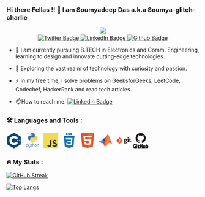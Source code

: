 ### Hi there Fellas !! 👋 I am Soumyadeep Das a.k.a Soumya-glitch-charlie 


<div id="header" align="center">
  <img src="https://undo.io/media/uploads/files/Frustrated_programmer.gif" width="317"/>
</div>

<div id="badges" align="center">
  <a href="https://twitter.com/kittu34823704">
    <img src="https://img.shields.io/badge/Twitter-blue?style=for-the-badge&logo=twitter&logoColor=white" alt="Twitter Badge"/>
  </a>
  <a href="https://www.linkedin.com/in/soumyadeep-das-b129971bb">
    <img src="https://img.shields.io/badge/LinkedIn-blue?style=for-the-badge&logo=linkedin&logoColor=white%22%20alt=%22LinkedIn%20Badge" alt="LinkedIn Badge"/>
  </a>
  <a href="https://github.com/Soumya-glitch-charlie">
    <img src="https://img.shields.io/badge/Github-grey?style=for-the-badge&logo=github&logoColor=grey%22%20alt=%22Github%20Badge" alt="Github Badge"/>
  </a>
</div>



- :telescope: I am currently pursuing B.TECH in Electronics and Comm. Engineering, learning to design and innovate cutting-edge technologies.

- :seedling: Exploring the vast realm of technology with curiosity and passion.

- :zap: In my free time, I solve problems on GeeksforGeeks, LeetCode, Codechef, HackerRank and read tech articles.

- :mailbox:How to reach me: [![Linkedin Badge](https://img.shields.io/badge/-Soumyadeep-blue?style=flat&logo=Linkedin&logoColor=white)](https://www.linkedin.com/in/soumyadeep-das-b129971bb/)




### :hammer_and_wrench: Languages and Tools :

<div>
  <img src="https://github.com/devicons/devicon/blob/master/icons/cplusplus/cplusplus-plain.svg" title="C++" alt="Cpp" width="40" height="40"/>&nbsp;
  <img src="https://github.com/devicons/devicon/blob/master/icons/python/python-original-wordmark.svg" title="Python" alt="python" width="40" height="40"/>&nbsp;
  <img src="https://github.com/devicons/devicon/blob/master/icons/javascript/javascript-original.svg" title="JavaScript" alt="JavaScript" width="40" height="40"/>&nbsp;
  <img src="https://github.com/devicons/devicon/blob/master/icons/css3/css3-plain-wordmark.svg"  title="CSS3" alt="CSS" width="40" height="40"/>&nbsp;
  <img src="https://github.com/devicons/devicon/blob/master/icons/html5/html5-original.svg" title="HTML5" alt="HTML" width="40" height="40"/>&nbsp;
  <img src="https://github.com/devicons/devicon/blob/master/icons/matlab/matlab-original.svg" title="MatLab"  alt="MatLab" width="40" height="40"/>&nbsp;
  <img src="https://github.com/devicons/devicon/blob/master/icons/git/git-original-wordmark.svg" title="Git" alt="Git" width="40" height="40"/>
  <img src="https://raw.githubusercontent.com/devicons/devicon/1119b9f84c0290e0f0b38982099a2bd027a48bf1/icons/github/github-original-wordmark.svg" background-color="white" title="GitHub" alt="GitHub" width="40" height="40"/>&nbsp;
</div>


### :fire: My Stats :

[![GitHub Streak](http://github-readme-streak-stats.herokuapp.com?user=Soumya-glitch-charlie&theme=highcontrast)](https://git.io/streak-stats)


[![Top Langs](https://github-readme-stats.vercel.app/api/top-langs/?username=Soumya-glitch-charlie&layout=compact&theme=merko)](https://github.com/anuraghazra/github-readme-stats)


<!--
**Soumya-glitch-charlie/Soumya-glitch-charlie** is a ✨ _special_ ✨ repository because its `README.md` (this file) appears on your GitHub profile.

Here are some ideas to get you started:

- 🔭 I’m currently working on ...
- 🌱 I’m currently learning ...
- 👯 I’m looking to collaborate on ...
- 🤔 I’m looking for help with ...
- 💬 Ask me about ...
- 📫 How to reach me: ...
- 😄 Pronouns: ...
- ⚡ Fun fact: ...
-->
